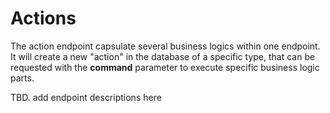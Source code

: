 # Actions

The action endpoint capsulate several business logics within one endpoint. It will create a new "action" in the database of a specific type, that can be requested with the **command** parameter to execute specific business logic parts.





TBD. add endpoint descriptions here

